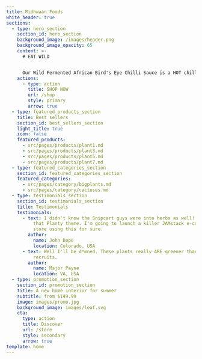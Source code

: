 ```yaml
---
title: Ridhwaan Foods
white_header: true
sections:
  - type: hero_section
    section_id: hero_section
    background_image: /images/header.png
    background_image_opacity: 65
    content: >-
      # EAT WILD


      Our Wild Fermented African Bird's Eye Chilli Sauce is a HOT chilli sauce. It’s made from real ingredients and fermented for flavour.
    actions:
      - type: action
        title: SHOP NOW
        url: /shop
        style: primary
        arrow: true
  - type: featured_products_section
    title: Best sellers
    section_id: best_sellers_section
    light_title: true
    icon: false
    featured_products:
      - src/pages/products/plant1.md
      - src/pages/products/plant3.md
      - src/pages/products/plant5.md
      - src/pages/products/plant7.md
  - type: featured_categories_section
    section_id: featured_categories_section
    featured_categories:
      - src/pages/category/bigplants.md
      - src/pages/category/cactuses.md
  - type: testimonials_section
    section_id: testimonials_section
    title: Testimonials
    testimonials:
      - text: I didn't know the Snipcart guys were into herbs as well! How beautiful is
          that Planty theme. I'm going to launch a killer JAMstack e-commerce
          store using this for sure.
        author:
          name: John Dope
          location: Colorado, USA
      - text: Well I'll be d*mned. These plants really ARE greener than any of my
          recruits.
        author:
          name: Major Payne
          location: VA, USA
  - type: promotion_section
    section_id: promotion_section
    title: A new home interior for summer
    subtitle: from $149.99
    image: images/promo.jpg
    background_image: images/leaf.svg
    cta:
      type: action
      title: Discover
      url: /store
      style: secondary
      arrow: true
template: home
---
```

